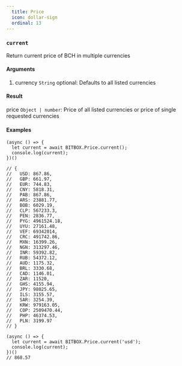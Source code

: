 ```yaml
---
  title: Price
  icon: dollar-sign
  ordinal: 13
---
```


### `current`

Return current price of BCH in multiple currencies

#### Arguments

1.  currency `String` optional: Defaults to all listed currencies

#### Result

price `Object | number`: Price of all listed currencies or price of single requested currencies

#### Examples


    (async () => {
      let current = await BITBOX.Price.current();
      console.log(current);
    })()

    // {
    //   USD: 867.86,
    //   GBP: 661.97,
    //   EUR: 744.83,
    //   CNY: 5818.31,
    //   PAB: 867.86,
    //   ARS: 23881.77,
    //   BOB: 6029.19,
    //   CLP: 567233.3,
    //   PEN: 2836.77,
    //   PYG: 4961524.18,
    //   UYU: 27161.48,
    //   VEF: 69342014,
    //   CRC: 491742.86,
    //   MXN: 16399.26,
    //   NGN: 313297.46,
    //   INR: 59392.82,
    //   RUB: 54372.12,
    //   AUD: 1175.32,
    //   BRL: 3330.68,
    //   CAD: 1146.01,
    //   ZAR: 11520,
    //   GHS: 4155.94,
    //   JPY: 98025.65,
    //   ILS: 3155.57,
    //   SAR: 3254.39,
    //   KRW: 979163.05,
    //   COP: 2509470.44,
    //   PHP: 46374.53,
    //   PLN: 3199.97
    // }

    (async () => {
      let current = await BITBOX.Price.current('usd');
      console.log(current);
    })()
    // 868.57
